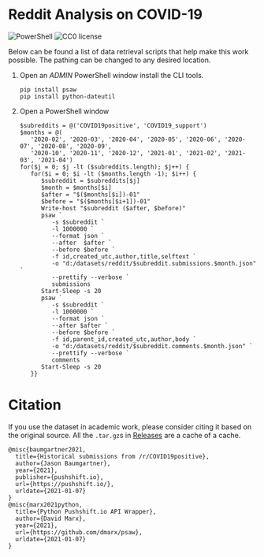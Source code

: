 # Reddit Analysis on COVID-19

![PowerShell](https://img.shields.io/badge/PowerShell-5.1.x-blue.svg)
![CC0 license](https://img.shields.io/badge/License-CC0-green.svg)

Below can be found a list of data retrieval scripts that help make this work possible.
The pathing can be changed to any desired location.

1. Open an _ADMIN_ PowerShell window install the CLI tools.
   ```{ps1}
   pip install psaw
   pip install python-dateutil
   ```
2. Open a PowerShell window
   ```{ps1}
   $subreddits = @('COVID19positive', 'COVID19_support')
   $months = @(
      '2020-02', '2020-03', '2020-04', '2020-05', '2020-06', '2020-07', '2020-08', '2020-09', 
      '2020-10', '2020-11', '2020-12', '2021-01', '2021-02', '2021-03', '2021-04')
   for($j = 0; $j -lt ($subreddits.length); $j++) {
      for($i = 0; $i -lt ($months.length -1); $i++) {
         $subreddit = $subreddits[$j]
         $month = $months[$i]
         $after = "$($months[$i])-01"
         $before = "$($months[$i+1])-01"
         Write-host "$subreddit ($after, $before)"
         psaw `
            -s $subreddit `
            -l 1000000 `
            --format json `
            --after  $after `
            --before $before `
            -f id,created_utc,author,title,selftext `
            -o "d:/datasets/reddit/$subreddit.submissions.$month.json" `
            --prettify --verbose `
            submissions
         Start-Sleep -s 20
         psaw `
            -s $subreddit `
            -l 1000000 `
            --format json `
            --after $after `
            --before $before `
            -f id,parent_id,created_utc,author,body `
            -o "d:/datasets/reddit/$subreddit.comments.$month.json" `
            --prettify --verbose `
            comments
         Start-Sleep -s 20
      }}
   ```
 
# Citation

If you use the dataset in academic work, please consider citing it based on the original source.
All the `.tar.gz`s in [Releases](https://github.com/RedditEpidemicAnalysis/data/releases) are a cache of a cache.

```{bib}
@misc{baumgartner2021,
  title={Historical submissions from /r/COVID19positive},
  author={Jason Baumgartner},
  year={2021},
  publisher={pushshift.io},
  url={https://pushshift.io/},
  urldate={2021-01-07}
}
@misc{marx2021python,
  title={Python Pushshift.io API Wrapper},
  author={David Marx},
  year={2021},
  url={https://github.com/dmarx/psaw},
  urldate={2021-01-07}
}
```
